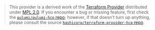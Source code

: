 > This provider is a derived work of the [Terraform Provider](https://github.com/hashicorp/terraform-provider-hcp)
> distributed under [MPL 2.0](https://www.mozilla.org/en-US/MPL/2.0/). If you encounter a bug or missing feature,
> first check the [`pulumi/pulumi-hcp` repo](https://github.com/pulumi/pulumi-hcp/issues); however, if that doesn't turn up anything,
> please consult the source [`hashicorp/terraform-provider-hcp` repo](https://github.com/hashicorp/terraform-provider-hcp/issues).